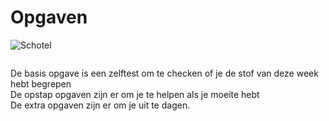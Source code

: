 # Opgaven

![Schotel](/images/saucer.png)



```{tableofcontents}
```

De basis opgave is een zelftest om te checken of je de stof van deze week hebt begrepen  
De opstap opgaven zijn er om je te helpen als je moeite hebt  
De extra opgaven zijn er om je uit te dagen.   

